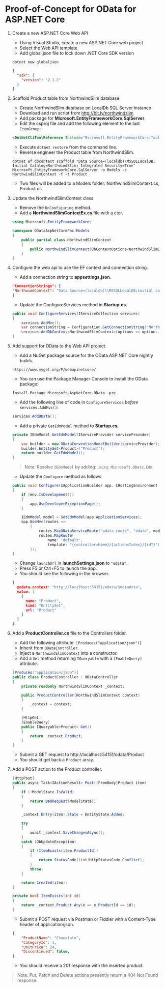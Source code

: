 ﻿# Proof-of-Concept for OData for ASP.NET Core

1. Create a new ASP.NET Core Web API
	- Using Visual Studio, create a new ASP.NET Core web project
	- Select the Web API template
	- Add global.json file to lock down .NET Core SDK version

	```
	dotnet new globaljson
	```

	```json
    {
      "sdk": {
        "version": "2.1.2"
      }
    }
	```	

2. Scaffold Product table from NorthwindSlim database
	- Create NorthwindSlim database on LocalDb SQL Server instance
	- Download and run script from http://bit.ly/northwindslim
	- Add package for **Microsoft.EntityFrameworkCore.SqlServer**.
	- Edit the csproj file and add the following element to the last `ItemGroup`:

	```xml
	<DotNetCliToolReference Include="Microsoft.EntityFrameworkCore.Tools.DotNet" Version="2.0.0" />
	```

	- Execute `dotnet restore` from the command line.
	- Reverse engineer the Product table from NorthwindSlim.

	```
	dotnet ef dbcontext scaffold "Data Source=(localdb)\MSSQLLocalDB; Initial Catalog=NorthwindSlim; Integrated Security=True" Microsoft.EntityFrameworkCore.SqlServer -o Models -c NorthwindSlimContext -f -t Product
	```

	- Two files will be added to a Models folder: NorthwindSlimContext.cs, Product.cs

3. 	Update the NorthwindSlimContext class
	- Remove the `OnConfiguring` method.
	- Add a **NorthwindSlimContextEx.cs** file with a ctor.

	```csharp
	using Microsoft.EntityFrameworkCore;

	namespace ODataAspNetCorePoc.Models
	{
		public partial class NorthwindSlimContext
		{
			public NorthwindSlimContext(DbContextOptions<NorthwindSlimContext> options) : base(options) { }
		}
	}
	```

4. Configure the web api to use the EF context and connection string.
	- Add a connection string to **appsettings.json**.

	```json
	"ConnectionStrings": {
	"NorthwindContext": "Data Source=(localdb)\\MSSQLLocalDB;initial catalog=NorthwindSlim;Integrated Security=True; MultipleActiveResultSets=True"
	}
	```

	- Update the ConfigureServices method in **Startup.cs**.

	```csharp
	public void ConfigureServices(IServiceCollection services)
	{
		services.AddMvc();
		var connectionString = Configuration.GetConnectionString("NorthwindContext");
		services.AddDbContext<NorthwindSlimContext>(options => options.UseSqlServer(connectionString));
	}
	```

5. Add support for OData to the Web API project.
	- Add a NuGet package source for the OData ASP.NET Core nightly builds.

	```
	https://www.myget.org/F/webapinetcore/
	```

	- You can use the Package Manager Console to install the OData package:

	```
	Install-Package Microsoft.AspNetCore.OData -pre
	```

	- Add the following line of code in `ConfigureServices` _before_ `services.AddMvc()`:

	```csharp
	services.AddOData();
	```

	- Add a private `GetEdmModel` method to **Startup.cs**.

	```csharp
	private IEdmModel GetEdmModel(IServiceProvider serviceProvider)
	{
		var builder = new ODataConventionModelBuilder(serviceProvider);
		builder.EntitySet<Product>("Product");
		return builder.GetEdmModel();
	}
	```

	> Note: Resolve `IEdmModel` by adding: `using Microsoft.OData.Edm`.

	- Update the `Configure` method as follows:

	```csharp
	public void Configure(IApplicationBuilder app, IHostingEnvironment env)
	{
		if (env.IsDevelopment())
		{
			app.UseDeveloperExceptionPage();
		}

		IEdmModel model = GetEdmModel(app.ApplicationServices);
		app.UseMvc(routes =>
			{
				routes.MapODataServiceRoute("odata_route", "odata", model);
				routes.MapRoute(
					name: "default",
					template: "{controller=Home}/{action=Index}/{id?}");
			});
	}
	```

	- Change `launchUrl` in **launchSettings.json** to `"odata"`.
	- Press F5 or Ctrl+F5 to launch the app.
	- You should see the following in the browser.

	```json
	{
	  @odata.context: "http://localhost:54151/odata/$metadata",
	  value: [
	  	{
		  name: "Product",
    	  kind: "EntitySet",
    	  url: "Product"
        }
  	  ]
	}
	```

6. Add a **ProductController.cs** file to the Controllers folder.
	- Add the following attribute: `[Produces("application/json")]`
	- Inherit from `ODataController`.
	- Inject a `NorthwindSlimContext` into a constructor.
	- Add a `Get` method returning `IQueryable` with a `[EnableQuery]` attribute.

	```csharp
	[Produces("application/json")]
	public class ProductController : ODataController
	{
		private readonly NorthwindSlimContext _context;

		public ProductController(NorthwindSlimContext context)
		{
			_context = context;
		}

		[HttpGet]
		[EnableQuery]
		public IQueryable<Product> Get()
		{
			return _context.Product;
		}
	}
	```

	- Submit a GET request to http://localhost:54151/odata/Product
	- You should get back a `Product` array.

7. Add a POST action to the Product controller.

	```csharp
	[HttpPost]
	public async Task<IActionResult> Post([FromBody]Product item)
	{
		if (!ModelState.IsValid)
		{
			return BadRequest(ModelState);
		}

		_context.Entry(item).State = EntityState.Added;

		try
		{
			await _context.SaveChangesAsync();
		}
		catch (DbUpdateException)
		{
			if (ItemExists(item.ProductId))
			{
				return StatusCode((int)HttpStatusCode.Conflict);
			}
			throw;
		}

		return Created(item);
	}

	private bool ItemExists(int id)
	{
		return _context.Product.Any(e => e.ProductId == id);
	}
	```

	- Submit a POST request via Postman or Fiddler with a Content-Type header of application/json.

	```json
	{
		"ProductName": "Chocolato",
		"CategoryId": 1,
		"UnitPrice": 24,
		"Discontinued": false,
	}
	```

	- You should receive a 201 response with the inserted product.

> Note: Put, Patch and Delete actions presently return a 404 Not Found response.
